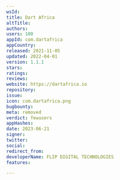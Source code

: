 ```yaml
---
wsId: 
title: Dart Africa
altTitle: 
authors: 
users: 100
appId: com.dartafrica
appCountry: 
released: 2021-11-05
updated: 2022-04-01
version: 1.1.1
stars: 
ratings: 
reviews: 
website: https://dartafrica.io
repository: 
issue: 
icon: com.dartafrica.png
bugbounty: 
meta: removed
verdict: fewusers
appHashes: 
date: 2023-06-21
signer: 
twitter: 
social: 
redirect_from: 
developerName: FLIP DIGITAL TECHNOLOGIES
features: 

---
```


